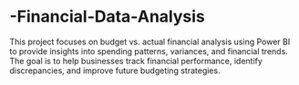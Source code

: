 # -Financial-Data-Analysis
This project focuses on budget vs. actual financial analysis using Power BI to provide insights into spending patterns, variances, and financial trends. The goal is to help businesses track financial performance, identify discrepancies, and improve future budgeting strategies.

